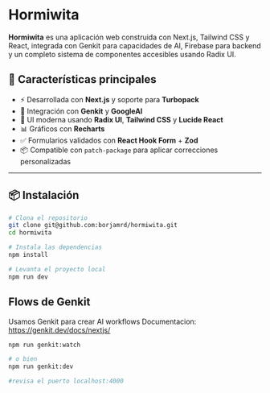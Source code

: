 # Hormiwita

**Hormiwita** es una aplicación web construida con Next.js, Tailwind CSS y React, integrada con Genkit para capacidades de AI, Firebase para backend y un completo sistema de componentes accesibles usando Radix UI.

## 🚀 Características principales

- ⚡ Desarrollada con **Next.js** y soporte para **Turbopack**
- 🧠 Integración con **Genkit** y **GoogleAI**
- 🎨 UI moderna usando **Radix UI**, **Tailwind CSS** y **Lucide React**
- 📊 Gráficos con **Recharts**
- ✅ Formularios validados con **React Hook Form** + **Zod**
- 📦 Compatible con `patch-package` para aplicar correcciones personalizadas

---

## 📦 Instalación

```bash
# Clona el repositorio
git clone git@github.com:borjamrd/hormiwita.git
cd hormiwita

# Instala las dependencias
npm install

# Levanta el proyecto local
npm run dev

```

## Flows de Genkit

Usamos Genkit para crear AI workflows
Documentacion: https://genkit.dev/docs/nextjs/

```bash
npm run genkit:watch

# o bien
npm run genkit:dev

#revisa el puerto localhost:4000
```

